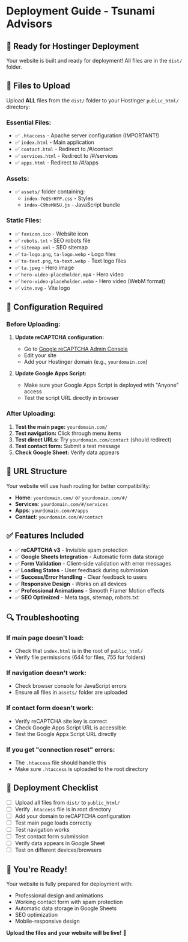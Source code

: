 # Deployment Guide - Tsunami Advisors

## 🚀 **Ready for Hostinger Deployment**

Your website is built and ready for deployment! All files are in the `dist/` folder.

## 📁 **Files to Upload**

Upload **ALL** files from the `dist/` folder to your Hostinger `public_html/` directory:

### **Essential Files:**

-   ✅ `.htaccess` - Apache server configuration (IMPORTANT!)
-   ✅ `index.html` - Main application
-   ✅ `contact.html` - Redirect to /#/contact
-   ✅ `services.html` - Redirect to /#/services
-   ✅ `apps.html` - Redirect to /#/apps

### **Assets:**

-   ✅ `assets/` folder containing:
    -   `index-7eQSrHYP.css` - Styles
    -   `index-C9heMH5U.js` - JavaScript bundle

### **Static Files:**

-   ✅ `favicon.ico` - Website icon
-   ✅ `robots.txt` - SEO robots file
-   ✅ `sitemap.xml` - SEO sitemap
-   ✅ `ta-logo.png`, `ta-logo.webp` - Logo files
-   ✅ `ta-text.png`, `ta-text.webp` - Text logo files
-   ✅ `ta.jpeg` - Hero image
-   ✅ `hero-video-placeholder.mp4` - Hero video
-   ✅ `hero-video-placeholder.webm` - Hero video (WebM format)
-   ✅ `vite.svg` - Vite logo

## 🔧 **Configuration Required**

### **Before Uploading:**

1. **Update reCAPTCHA configuration:**

    - Go to [Google reCAPTCHA Admin Console](https://www.google.com/recaptcha/admin)
    - Edit your site
    - Add your Hostinger domain (e.g., `yourdomain.com`)

2. **Update Google Apps Script:**
    - Make sure your Google Apps Script is deployed with "Anyone" access
    - Test the script URL directly in browser

### **After Uploading:**

1. **Test the main page:** `yourdomain.com/`
2. **Test navigation:** Click through menu items
3. **Test direct URLs:** Try `yourdomain.com/contact` (should redirect)
4. **Test contact form:** Submit a test message
5. **Check Google Sheet:** Verify data appears

## 🎯 **URL Structure**

Your website will use hash routing for better compatibility:

-   **Home**: `yourdomain.com/` or `yourdomain.com/#/`
-   **Services**: `yourdomain.com/#/services`
-   **Apps**: `yourdomain.com/#/apps`
-   **Contact**: `yourdomain.com/#/contact`

## ✅ **Features Included**

-   ✅ **reCAPTCHA v3** - Invisible spam protection
-   ✅ **Google Sheets Integration** - Automatic form data storage
-   ✅ **Form Validation** - Client-side validation with error messages
-   ✅ **Loading States** - User feedback during submission
-   ✅ **Success/Error Handling** - Clear feedback to users
-   ✅ **Responsive Design** - Works on all devices
-   ✅ **Professional Animations** - Smooth Framer Motion effects
-   ✅ **SEO Optimized** - Meta tags, sitemap, robots.txt

## 🔍 **Troubleshooting**

### **If main page doesn't load:**

-   Check that `index.html` is in the root of `public_html/`
-   Verify file permissions (644 for files, 755 for folders)

### **If navigation doesn't work:**

-   Check browser console for JavaScript errors
-   Ensure all files in `assets/` folder are uploaded

### **If contact form doesn't work:**

-   Verify reCAPTCHA site key is correct
-   Check Google Apps Script URL is accessible
-   Test the Google Apps Script URL directly

### **If you get "connection reset" errors:**

-   The `.htaccess` file should handle this
-   Make sure `.htaccess` is uploaded to the root directory

## 🎉 **Deployment Checklist**

-   [ ] Upload all files from `dist/` to `public_html/`
-   [ ] Verify `.htaccess` file is in root directory
-   [ ] Add your domain to reCAPTCHA configuration
-   [ ] Test main page loads correctly
-   [ ] Test navigation works
-   [ ] Test contact form submission
-   [ ] Verify data appears in Google Sheet
-   [ ] Test on different devices/browsers

## 🚀 **You're Ready!**

Your website is fully prepared for deployment with:

-   Professional design and animations
-   Working contact form with spam protection
-   Automatic data storage in Google Sheets
-   SEO optimization
-   Mobile-responsive design

**Upload the files and your website will be live!** 🎯
